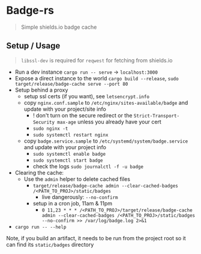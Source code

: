 # Badge-rs

> Simple shields.io badge cache

## Setup / Usage

> `libssl-dev` is required for `reqwest` for fetching from shields.io

* Run a dev instance `cargo run -- serve` -> `localhost:3000`
* Expose a direct instance to the world `cargo build --release`, `sudo target/release/badge-cache serve --port 80`
* Setup behind a proxy
    * setup ssl certs (if you want), see `letsencrypt.info`
    * copy `nginx.conf.sample` to `/etc/nginx/sites-available/badge` and update with your project/site info
        * ! don't turn on the secure redirect or the `Strict-Transport-Security max-age` unless you already have your cert
        * `sudo nginx -t`
        * `sudo systemctl restart nginx`
    * copy `badge.service.sample` to `/etc/systemd/system/badge.service` and update with your project info
        * `sudo systemctl enable badge`
        * `sudo systemctl start badge`
        * check the logs `sudo journalctl -f -u badge`
* Clearing the cache:
    * Use the `admin` helper to delete cached files
        * `target/release/badge-cache admin --clear-cached-badges /<PATH_TO_PROJ>/static/badges`
            * live dangerously: `--no-confirm`
        * setup in a cron job, 11am & 11pm
            * `0 11,23 * * * /<PATH_TO_PROJ>/target/release/badge-cache admin --clear-cached-badges /<PATH_TO_PROJ>/static/badges --no-confirm >> /var/log/badge.log 2>&1`
* `cargo run -- --help`

Note, if you build an artifact, it needs to be run from the project root so it can find its `static/badges` directory

